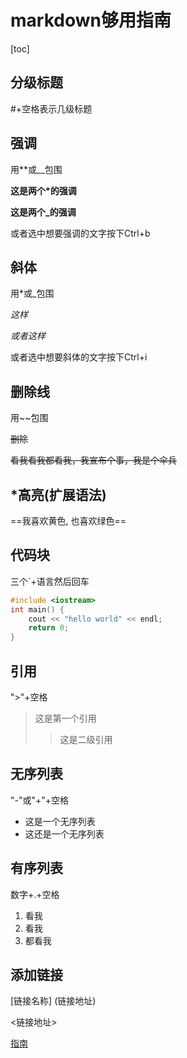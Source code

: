 # markdown够用指南

[toc]



## 分级标题

#+空格表示几级标题

## 强调

用**或__包围

**这是两个*的强调**

__这是两个_的强调__

或者选中想要强调的文字按下Ctrl+b

## 斜体

用*或_包围

*这样*

_或者这样_

或者选中想要斜体的文字按下Ctrl+i

## 删除线

用~~包围

~~删除~~

~~看我看我都看我，我宣布个事，我是个伞兵~~

## *高亮(扩展语法)

==我喜欢黄色, 也喜欢绿色==

## 代码块

三个`+语言然后回车

```cpp
#include <iostream>
int main() {
    cout << "hello world" << endl;
    return 0;
}
```

## 引用

">"+空格

> 这是第一个引用
>
> >
> >
> >这是二级引用

## 无序列表

"-"或"+"+空格

- 这是一个无序列表
- 这还是一个无序列表

## 有序列表

数字+.+空格

1. 看我
2. 看我
3. 都看我

## 添加链接

[链接名称] (链接地址)

<链接地址>

[指南](https://www.cnblogs.com/youcans/p/14439936.html)
